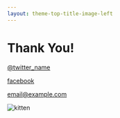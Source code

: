 ```yaml
---
layout: theme-top-title-image-left
---
```


# Thank You!

[@twitter_name](https://www.twitter.com)

[facebook](https://www.facebook.com)

email@example.com 

![kitten](/assets/tosh.jpg)